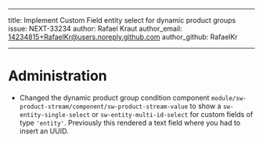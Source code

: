 ---
title: Implement Custom Field entity select for dynamic product groups
issue: NEXT-33234
author: Rafael Kraut
author_email: 14234815+RafaelKr@users.noreply.github.com
author_github: RafaelKr
___
# Administration
* Changed the dynamic product group condition component `module/sw-product-stream/component/sw-product-stream-value` to show a `sw-entity-single-select` or `sw-entity-multi-id-select` for custom fields of type `'entity'`. Previously this rendered a text field where you had to insert an UUID. 
